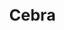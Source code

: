 ---
title: "Cebra"
url: /ciudad-autonoma-de-buenos-aires/cebra-carlos-pellegrini/
shop: Spielzeug
---